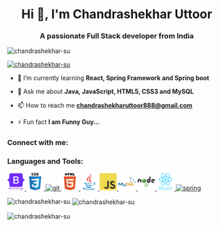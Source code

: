 <h1 align="center">Hi 👋, I'm Chandrashekhar Uttoor</h1>
<h3 align="center">A passionate Full Stack developer from India</h3>

<p align="left"> <img src="https://komarev.com/ghpvc/?username=chandrashekhar-su&label=Profile%20views&color=0e75b6&style=flat" alt="chandrashekhar-su" /> </p>

<p align="left"> <a href="https://github.com/ryo-ma/github-profile-trophy"><img src="https://github-profile-trophy.vercel.app/?username=chandrashekhar-su" alt="chandrashekhar-su" /></a> </p>

- 🌱 I’m currently learning **React, Spring Framework and Spring boot**

- 💬 Ask me about **Java, JavaScript, HTML5, CSS3 and MySQL**

- 📫 How to reach me **chandrashekharuttoor888@gmail.com**

- ⚡ Fun fact **I am Funny Guy...**

<h3 align="left">Connect with me:</h3>
<p align="left">
</p>

<h3 align="left">Languages and Tools:</h3>
<p align="left"> <a href="https://getbootstrap.com" target="_blank" rel="noreferrer"> <img src="https://raw.githubusercontent.com/devicons/devicon/master/icons/bootstrap/bootstrap-plain-wordmark.svg" alt="bootstrap" width="40" height="40"/> </a> <a href="https://www.w3schools.com/css/" target="_blank" rel="noreferrer"> <img src="https://raw.githubusercontent.com/devicons/devicon/master/icons/css3/css3-original-wordmark.svg" alt="css3" width="40" height="40"/> </a> <a href="https://git-scm.com/" target="_blank" rel="noreferrer"> <img src="https://www.vectorlogo.zone/logos/git-scm/git-scm-icon.svg" alt="git" width="40" height="40"/> </a> <a href="https://www.w3.org/html/" target="_blank" rel="noreferrer"> <img src="https://raw.githubusercontent.com/devicons/devicon/master/icons/html5/html5-original-wordmark.svg" alt="html5" width="40" height="40"/> </a> <a href="https://www.java.com" target="_blank" rel="noreferrer"> <img src="https://raw.githubusercontent.com/devicons/devicon/master/icons/java/java-original.svg" alt="java" width="40" height="40"/> </a> <a href="https://developer.mozilla.org/en-US/docs/Web/JavaScript" target="_blank" rel="noreferrer"> <img src="https://raw.githubusercontent.com/devicons/devicon/master/icons/javascript/javascript-original.svg" alt="javascript" width="40" height="40"/> </a> <a href="https://www.mysql.com/" target="_blank" rel="noreferrer"> <img src="https://raw.githubusercontent.com/devicons/devicon/master/icons/mysql/mysql-original-wordmark.svg" alt="mysql" width="40" height="40"/> </a> <a href="https://nodejs.org" target="_blank" rel="noreferrer"> <img src="https://raw.githubusercontent.com/devicons/devicon/master/icons/nodejs/nodejs-original-wordmark.svg" alt="nodejs" width="40" height="40"/> </a> <a href="https://reactjs.org/" target="_blank" rel="noreferrer"> <img src="https://raw.githubusercontent.com/devicons/devicon/master/icons/react/react-original-wordmark.svg" alt="react" width="40" height="40"/> </a> <a href="https://spring.io/" target="_blank" rel="noreferrer"> <img src="https://www.vectorlogo.zone/logos/springio/springio-icon.svg" alt="spring" width="40" height="40"/> </a> </p>

<p><img align="left" src="https://github-readme-stats.vercel.app/api/top-langs?username=chandrashekhar-su&show_icons=true&locale=en&layout=compact" alt="chandrashekhar-su" /></p>

<p>&nbsp;<img align="center" src="https://github-readme-stats.vercel.app/api?username=chandrashekhar-su&show_icons=true&locale=en" alt="chandrashekhar-su" /></p>

<p><img align="center" src="https://github-readme-streak-stats.herokuapp.com/?user=chandrashekhar-su&" alt="chandrashekhar-su" /></p>
